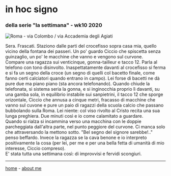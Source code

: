 # in hoc signo   
### della serie "la settimana" - wk10 2020   

![](https://drive.google.com/uc?id=10P2hE1P1wRhmjO2ircMPzmyare97R7xK "Roma - via Colombo / via Accademia degli Agiati")  

Sera. Frascati. Staziono dalle parti del crocefisso sopra casa mia, quello vicino della fontana dei passeri. Un po' guardo Ciccio che spiscetta senza guinzaglio, un po' le macchine che vanno e vengono sul curvone.   
Compare una ragazza sui venticinque, gonna-tailleur e tacco 12. Parla al telefono con tono disinvolto. Inaspettatamente davanti al crocefisso si ferma e si fa un segno della croce (un segno di quelli col bacetto finale, come fanno certi calciatori quando entrano in campo). Lei forse di bacetti ne dà pure due ma piano piano (sta ancora telefonando). Quando chiude la telefonata, si sistema seria la gonna, e si inginocchia proprio lì davanti, su una gamba sola, in equilibrio instabile sui sanpietrini, il tacco 12 che sporge orizontale, Ciccio che annusa a cinque metri, fracasso di macchine che vanno sul cuvone e pure un paio di ragazzi della scuola calcio che passano bubbolando sulla Roma. Lei niente: col viso rivolto al Cristo recita una sua lunga preghiera. Due minuti così e io come calamitato a guardare.  
Quando si rialza si incammina verso una macchina con le doppie parcheggiata dall'altra parte, nel punto peggiore del curvone. Ci manca solo che attraversando la mettono sotto. "Bel segno del signore sarebbe!.." penso beffardo. Invece la ragazza se la cava benone e io interpreto positivamente la cosa (per lei, per me e per una bella fetta di umanità di mio interesse, Ciccio compreso).  
E' stata tutta una settimana così: di improvvisi e fervidi scongiuri.  

---  
[home](/index.md) - [about me](/aboutme.md)   
